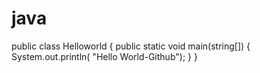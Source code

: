 # java
public class Helloworld {
     public static void main(string[]) {
  System.out.println( "Hello World-Github");
  }
  }
